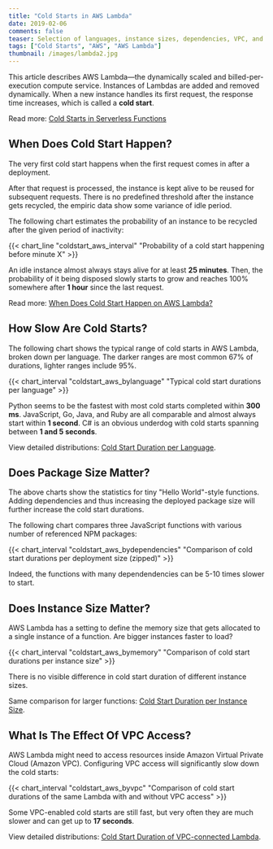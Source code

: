 ```yaml
---
title: "Cold Starts in AWS Lambda"
date: 2019-02-06
comments: false
teaser: Selection of languages, instance sizes, dependencies, VPC, and more
tags: ["Cold Starts", "AWS", "AWS Lambda"]
thumbnail: /images/lambda2.jpg
---
```


This article describes AWS Lambda&mdash;the dynamically scaled and billed-per-execution compute service. Instances of Lambdas are added and removed dynamically. When a new instance handles its first request, the response time increases, which is called a **cold start**.

Read more: [Cold Starts in Serverless Functions](/coldstarts/define/)

When Does Cold Start Happen?
----------------------------

The very first cold start happens when the first request comes in after a deployment. 

After that request is processed, the instance is kept alive to be reused for subsequent requests. There is no predefined threshold after the instance gets recycled, the empiric data show some variance of idle period.

The following chart estimates the probability of an instance to be recycled after the given period of inactivity:

{{< chart_line 
    "coldstart_aws_interval" 
    "Probability of a cold start happening before minute X" >}}

An idle instance almost always stays alive for at least **25 minutes**. Then, the probability of it being disposed slowly starts to grow and reaches 100% somewhere after **1 hour** since the last request.

Read more: [When Does Cold Start Happen on AWS Lambda?](/coldstarts/aws/intervals/)

How Slow Are Cold Starts?
-------------------------

The following chart shows the typical range of cold starts in AWS Lambda, broken down per language. The darker ranges are most common 67% of durations, lighter ranges include 95%.

{{< chart_interval 
    "coldstart_aws_bylanguage"
    "Typical cold start durations per language" >}}

Python seems to be the fastest with most cold starts completed within **300 ms**. JavaScript, Go, Java, and Ruby are all comparable and almost always start within **1 second**. C# is an obvious underdog with cold starts spanning between **1 and 5 seconds**. 

View detailed distributions: [Cold Start Duration per Language](/coldstarts/aws/languages/).

Does Package Size Matter?
-------------------------

The above charts show the statistics for tiny "Hello World"-style functions. Adding dependencies and thus increasing the deployed package size will further increase the cold start durations.

The following chart compares three JavaScript functions with various number of referenced NPM packages:

{{< chart_interval 
    "coldstart_aws_bydependencies"
    "Comparison of cold start durations per deployment size (zipped)" >}}

Indeed, the functions with many dependendencies can be 5-10 times slower to start.

Does Instance Size Matter?
--------------------------

AWS Lambda has a setting to define the memory size that gets allocated to a single instance of a function. Are bigger instances faster to load?

{{< chart_interval 
    "coldstart_aws_bymemory"
    "Comparison of cold start durations per instance size" >}}

There is no visible difference in cold start duration of different instance sizes.

Same comparison for larger functions: [Cold Start Duration per Instance Size](/coldstarts/aws/instances/).

What Is The Effect Of VPC Access?
---------------------------------

AWS Lambda might need to access resources inside Amazon Virtual Private Cloud (Amazon VPC). Configuring VPC access will significantly slow down the cold starts:

{{< chart_interval 
    "coldstart_aws_byvpc"
    "Comparison of cold start durations of the same Lambda with and without VPC access" >}}

Some VPC-enabled cold starts are still fast, but very often they are much slower and can get up to **17 seconds**.

View detailed distributions: [Cold Start Duration of VPC-connected Lambda](/coldstarts/aws/vpc/).